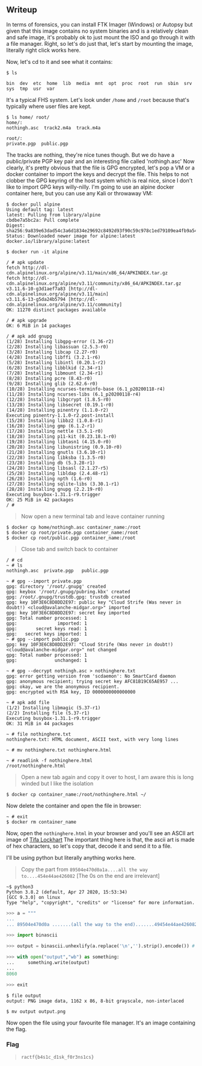 ## Writeup

In terms of forensics, you can install FTK Imager (Windows) or Autopsy but given that this image contains no system binaries and is a relatively clean and safe image, it's probably ok to just mount the ISO and go through it with a file manager. Right, so let's do just that, let's start by mounting the image, literally right click works here.

Now, let's cd to it and see what it contains:

```shell
$ ls

bin  dev  etc  home  lib  media  mnt  opt  proc  root  run  sbin  srv  sys  tmp  usr  var
```

It's a typical FHS system. Let's look under `/home` and `/root` because that's typically where user files are kept.

```shell
$ ls home/ root/
home/:
nothingh.asc  track2.m4a  track.m4a

root/:
private.pgp  public.pgp
```

The tracks are nothing, they're nice tunes though. But we do have a public/private PGP key pair and an interesting file called 'nothingh.asc'
Now clearly, it's pretty obvious that the file is GPG encrypted, let's pop a VM or a docker container to import the keys and decrypt the file. This helps to not clobber the GPG keyring of the host system which is real nice, since I don't like to import GPG keys willy-nilly. I'm going to use an alpine docker container here, but you can use any Kali or throwaway VM:

```shell
$ docker pull alpine
Using default tag: latest
latest: Pulling from library/alpine
cbdbe7a5bc2a: Pull complete
Digest: sha256:9a839e63dad54c3a6d1834e29692c8492d93f90c59c978c1ed79109ea4fb9a54
Status: Downloaded newer image for alpine:latest
docker.io/library/alpine:latest

$ docker run -it alpine

/ # apk update
fetch http://dl-cdn.alpinelinux.org/alpine/v3.11/main/x86_64/APKINDEX.tar.gz
fetch http://dl-cdn.alpinelinux.org/alpine/v3.11/community/x86_64/APKINDEX.tar.gz
v3.11.6-10-g3d1aef7a83 [http://dl-cdn.alpinelinux.org/alpine/v3.11/main]
v3.11.6-13-g5da24b5794 [http://dl-cdn.alpinelinux.org/alpine/v3.11/community]
OK: 11270 distinct packages available

/ # apk upgrade
OK: 6 MiB in 14 packages

/ # apk add gnupg
(1/28) Installing libgpg-error (1.36-r2)
(2/28) Installing libassuan (2.5.3-r0)
(3/28) Installing libcap (2.27-r0)
(4/28) Installing libffi (3.2.1-r6)
(5/28) Installing libintl (0.20.1-r2)
(6/28) Installing libblkid (2.34-r1)
(7/28) Installing libmount (2.34-r1)
(8/28) Installing pcre (8.43-r0)
(9/28) Installing glib (2.62.6-r0)
(10/28) Installing ncurses-terminfo-base (6.1_p20200118-r4)
(11/28) Installing ncurses-libs (6.1_p20200118-r4)
(12/28) Installing libgcrypt (1.8.5-r0)
(13/28) Installing libsecret (0.19.1-r0)
(14/28) Installing pinentry (1.1.0-r2)
Executing pinentry-1.1.0-r2.post-install
(15/28) Installing libbz2 (1.0.8-r1)
(16/28) Installing gmp (6.1.2-r1)
(17/28) Installing nettle (3.5.1-r0)
(18/28) Installing p11-kit (0.23.18.1-r0)
(19/28) Installing libtasn1 (4.15.0-r0)
(20/28) Installing libunistring (0.9.10-r0)
(21/28) Installing gnutls (3.6.10-r1)
(22/28) Installing libksba (1.3.5-r0)
(23/28) Installing db (5.3.28-r1)
(24/28) Installing libsasl (2.1.27-r5)
(25/28) Installing libldap (2.4.48-r1)
(26/28) Installing npth (1.6-r0)
(27/28) Installing sqlite-libs (3.30.1-r1)
(28/28) Installing gnupg (2.2.19-r0)
Executing busybox-1.31.1-r9.trigger
OK: 25 MiB in 42 packages
/ #
```

> Now open a new terminal tab and leave container running

```shell
$ docker cp home/nothingh.asc container_name:/root
$ docker cp root/private.pgp container_name:/root
$ docker cp root/public.pgp container_name:/root
```

> Close tab and switch back to container

```shell
/ # cd
~ # ls
nothingh.asc  private.pgp   public.pgp

~ # gpg --import private.pgp
gpg: directory '/root/.gnupg' created
gpg: keybox '/root/.gnupg/pubring.kbx' created
gpg: /root/.gnupg/trustdb.gpg: trustdb created
gpg: key 10F3E6C8D8DD2E97: public key "Cloud Strife (Was never in doubt!) <cloud@avalanche-midgar.org>" imported
gpg: key 10F3E6C8D8DD2E97: secret key imported
gpg: Total number processed: 1
gpg:               imported: 1
gpg:       secret keys read: 1
gpg:   secret keys imported: 1
~ # gpg --import public.pgp
gpg: key 10F3E6C8D8DD2E97: "Cloud Strife (Was never in doubt!) <cloud@avalanche-midgar.org>" not changed
gpg: Total number processed: 1
gpg:              unchanged: 1

~ # gpg --decrypt nothingh.asc > nothinghere.txt
gpg: error getting version from 'scdaemon': No SmartCard daemon
gpg: anonymous recipient; trying secret key AFC81B19C65AE957 ...
gpg: okay, we are the anonymous recipient.
gpg: encrypted with RSA key, ID 0000000000000000

~ # apk add file
(1/2) Installing libmagic (5.37-r1)
(2/2) Installing file (5.37-r1)
Executing busybox-1.31.1-r9.trigger
OK: 31 MiB in 44 packages

~ # file nothinghere.txt
nothinghere.txt: HTML document, ASCII text, with very long lines

~ # mv nothinghere.txt nothinghere.html

~ # readlink -f nothinghere.html
/root/nothinghere.html
```

> Open a new tab again and copy it over to host, I am aware this is long winded but I like the isolation

```shell
$ docker cp container_name:/root/nothinghere.html ~/
```

Now delete the container and open the file in browser:
```shell
~ # exit
$ docker rm container_name
```

Now, open the `nothinghere.html` in your browser and you'll see an ASCII art image of [Tifa Lockhart](https://en.wikipedia.org/wiki/Tifa_Lockhart)
The important thing here is that, the ascii art is made of hex characters, so let's copy that, decode it and send it to a file.

I'll be using python but literally anything works here.

> Copy the part from `89504e470d0a1a....all the way to....454e44ae426082` [The 0s on the end are irrelevant]

```shell
~$ python3
Python 3.8.2 (default, Apr 27 2020, 15:53:34)
[GCC 9.3.0] on linux
Type "help", "copyright", "credits" or "license" for more information.
```
```python
>>> a = """
...
... 89504e470d0a .......(all the way to the end).......49454e44ae426082"""

>>> import binascii

>>> output = binascii.unhexlify(a.replace('\n','').strip().encode()) # Remember to strip stray spaces and newlines!

>>> with open("output","wb") as something:
...     something.write(output)
...
8060

>>> exit
```
```shell
$ file output
output: PNG image data, 1162 x 86, 8-bit grayscale, non-interlaced

$ mv output output.png
```

Now open the file using your favourite file manager. It's an image containing the flag.

### Flag

> `ractf{b4s1c_d1sk_f0r3ns1cs}`
